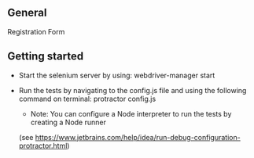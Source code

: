 ## General
Registration Form

## Getting started
- Start the selenium server by using: webdriver-manager start
- Run the tests by navigating to the config.js file and using the following command on terminal:
    protractor config.js
    
    - Note: You can configure a Node interpreter to run the tests by creating a Node runner 
    
    (see https://www.jetbrains.com/help/idea/run-debug-configuration-protractor.html)
